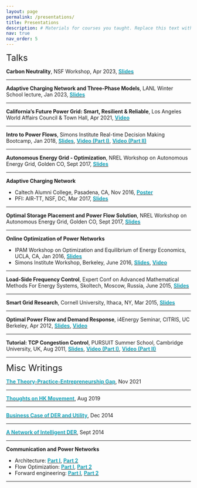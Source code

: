 ```yaml
---
layout: page
permalink: /presentations/
title: Presentations
description: # Materials for courses you taught. Replace this text with your description.
nav: true
nav_order: 5
---
```


<div style="margin-bottom: 12px;"><font size='5.5'>Talks</font></div>

<b>Carbon Neutrality</b>, NSF Workshop, Apr 2023, <a href='..\assets\pdf\presentation\Low-202304-CarbonNeutrality-NSFwkp.pdf'><b><font color='#17a2b8'>Slides</font></b></a>
<hr/>

<b>Adaptive Charging Network and Three-Phase Models</b>, LANL Winter School lecture, Jan 2023, <a href='..\assets\pdf\presentation\Low-202301-ACN-long+3PhaseModels.pdf'><b><font color='#17a2b8'>Slides</font></b></a>
<hr/>

<b>California’s Future Power Grid: Smart, Resilient & Reliable</b>, Los Angeles World Affairs Council & Town Hall, Apr 2021, <a href='https://www.youtube.com/watch?v=4MlCMH-25F8'><b><font color='#17a2b8'>Video</font></b></a>
<hr/>

<b>Intro to Power Flows</b>, Simons Institute Real-time Decision Making Bootcamp, Jan 2018, <a href='..\assets\pdf\presentation\Low-201801-SimonsBootcamp.pdf'><b><font color='#17a2b8'>Slides</font></b></a>, <a href='https://simons.berkeley.edu/talks/flow-power-part-i-basic-concepts-models'><b><font color='#17a2b8'>Video (Part I)</font></b></a>, <a href='https://simons.berkeley.edu/talks/flow-power-part-ii-power-flow-solutions-optimization'><b><font color='#17a2b8'>Video (Part II)</font></b></a>
<hr/>

<b>Autonomous Energy Grid - Optimization</b>, NREL Workshop on Autonomous Energy Grid, Golden CO, Sept 2017, <a href='..\assets\pdf\presentation\Low-201709-AEGopt-NREL.pdf'><b><font color='#17a2b8'>Slides</font></b></a>
<hr/>

<b>Adaptive Charging Network</b>
- Caltech Alumni College, Pasadena, CA, Nov 2016, <a href='..\assets\pdf\presentation\ACN-201611.pdf'><b><font color='#17a2b8'>Poster</font></b></a>
- PFI: AIR-TT, NSF, DC, Mar 2017, <a href='..\assets\pdf\presentation\Low-201703-AIR.pdf'><b><font color='#17a2b8'>Slides</font></b></a>
<hr/>

<b>Optimal Storage Placement and Power Flow Solution</b>, NREL Workshop on Autonomous Energy Grid, Golden CO, Sept 2017, <a href='..\assets\pdf\presentation\Low-201611-OptimalStorage+PFsol.pdf'><b><font color='#17a2b8'>Slides</font></b></a>
<hr/>

<b>Online Optimization of Power Networks</b>
- IPAM Workshop on Optimization and Equilibrium of Energy Economics, UCLA, CA, Jan 2016, <a href='..\assets\pdf\presentation\Low-201601-OnlineAlg.pdf'><b><font color='#17a2b8'>Slides</font></b></a>
- Simons Institute Workshop, Berkeley, June 2016, <a href='..\assets\pdf\presentation\Low-201606-OnlineAlg-SimonsBerkeley-short.pdf'><b><font color='#17a2b8'>Slides</font></b></a>, <a href='https://www.youtube.com/watch?v=cs88FQtYQXg'><b><font color='#17a2b8'>Video</font></b></a>
<hr/>

<b>Load-Side Frequency Control</b>, Expert Conf on Advanced Mathematical Methods For Energy Systems, Skoltech, Moscow, Russia, June 2015, <a href='..\assets\pdf\presentation\Low-201506-OLC3-Skoltech.pdf'><b><font color='#17a2b8'>Slides</font></b></a>
<hr/>

<b>Smart Grid Research</b>, Cornell University, Ithaca, NY, Mar 2015, <a href='..\assets\pdf\presentation\Low-201503-Cornell-Ithaca.pdf'><b><font color='#17a2b8'>Slides</font></b></a>
<hr/>

<b>Optimal Power Flow and Demand Response</b>, i4Energy Seminar, CITRIS, UC Berkeley, Apr 2012, <a href='..\assets\pdf\presentation\Low-201203-DR+OPF.pdf'><b><font color='#17a2b8'>Slides</font></b></a>, <a href='https://www.youtube.com/watch?v=WMDeIAXHAAw'><b><font color='#17a2b8'>Video</font></b></a>
<hr/>

<b>Tutorial: TCP Congestion Control</b>, PURSUIT Summer School, Cambridge University, UK, Aug 2011, <a href='..\assets\pdf\presentation\Low-201108-TCP-Cambridge.pdf'><b><font color='#17a2b8'>Slides</font></b></a>, <a href='https://vimeo.com/39752673'><b><font color='#17a2b8'>Video (Part I)</font></b></a>, <a href='https://vimeo.com/39758488'><b><font color='#17a2b8'>Video (Part II)</font></b></a>
<hr/>


<div style="margin-bottom: 12px;"><font size='5.5'>Misc Writings</font></div>

<a href='..\assets\pdf\presentation\Low-202112-TheoryPracticeEntrepreneurshipGap-PresidentsMessage-CSM.pdf'><b><font color='#17a2b8'>The Theory-Practice-Entrepreneurship Gap</font></b></a>, Nov 2021
<hr/>

<a href='..\assets\pdf\presentation\ThoughtsOnHKMovement-20190824-Low.pdf'><b><font color='#17a2b8'>Thoughts on HK Movement</font></b></a>, Aug 2019
<hr/>

<a href='https://rigorandrelevance.wordpress.com/2014/12/02/business-case-for-der-and-utility/'><b><font color='#17a2b8'>Business Case of DER and Utility</font></b></a>, Dec 2014
<hr/>

<a href='https://rigorandrelevance.wordpress.com/2014/09/18/a-network-of-intelligent-der/'><b><font color='#17a2b8'>A Network of Intelligent DER</font></b></a>, Sept 2014
<hr/>

<b>Communication and Power Networks</b>
- Architecture: <a href='https://rigorandrelevance.wordpress.com/2013/11/26/power-network-and-internet-i-architecture/'><b><font color='#17a2b8'>Part I</font></b></a>, <a href='https://rigorandrelevance.wordpress.com/2013/12/02/communication-and-power-networks-architecture-part-ii/'><b><font color='#17a2b8'>Part 2</font></b></a>
- Flow Optimization: <a href='https://rigorandrelevance.wordpress.com/2014/05/05/communication-and-power-networks-flow-optimization-part-i/'><b><font color='#17a2b8'>Part I</font></b></a>, <a href='https://rigorandrelevance.wordpress.com/2014/05/19/communication-and-power-networks-flow-optimization-part-ii/'><b><font color='#17a2b8'>Part 2</font></b></a>
- Forward engineering: <a href='https://rigorandrelevance.wordpress.com/2014/07/08/communication-and-power-networks-reverse-and-forward-engineering-part-i/'><b><font color='#17a2b8'>Part I</font></b></a>, <a href='https://rigorandrelevance.wordpress.com/2014/07/15/communication-and-power-networks-reverse-and-forward-engineering-part-ii/'><b><font color='#17a2b8'>Part 2</font></b></a>
<hr/>
